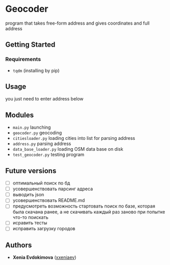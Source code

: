 # Geocoder
program that takes free-form address and gives coordinates and full address
## Getting Started
### Requirements
* `tqdm` (installing by pip)
## Usage
you just need to enter address below
## Modules
* `main.py` launching
* `geocoder.py` geocoding
* `citiesloader.py` loading cities into list for parsing address
* `address.py` parsing address
* `data_base_loader.py` loading OSM data base on disk
* `test_geocoder.py` testing program
## Future versions
- [ ] оптимальный поиск по бд
- [ ] усовершенствовать парсинг адреса
- [ ] выводить json
- [ ] усовершенствовать README.md
- [ ] предусмотреть возможность стартовать поиск по базе, 
которая была скачана ранее, а не скачивать каждый раз заново 
при попытке что-то поискать
- [ ] исравить тесты
- [ ] исправить загрузку городов
## Authors
* **Xenia Evdokimova** ([xxeniaev](https://github.com/xxeniaev))
